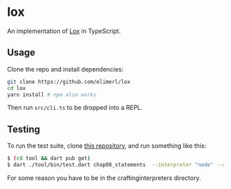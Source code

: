 # lox

An implementation of [Lox](https://craftinginterpreters.com/the-lox-language.html) in TypeScript.

## Usage

Clone the repo and install dependencies:

```sh
git clone https://github.com/elimerl/lox
cd lox
yarn install # npm also works
```

Then run `src/cli.ts` to be dropped into a REPL.

## Testing

To run the test suite, clone [this repository](https://github.com/munificent/craftinginterpreters), and run something like this:

```sh
$ (cd tool && dart pub get)
$ dart ./tool/bin/test.dart chap08_statements  --interpreter "node" --arguments '../lox/lib/test'
```

For some reason you have to be in the craftinginterpreters directory.
